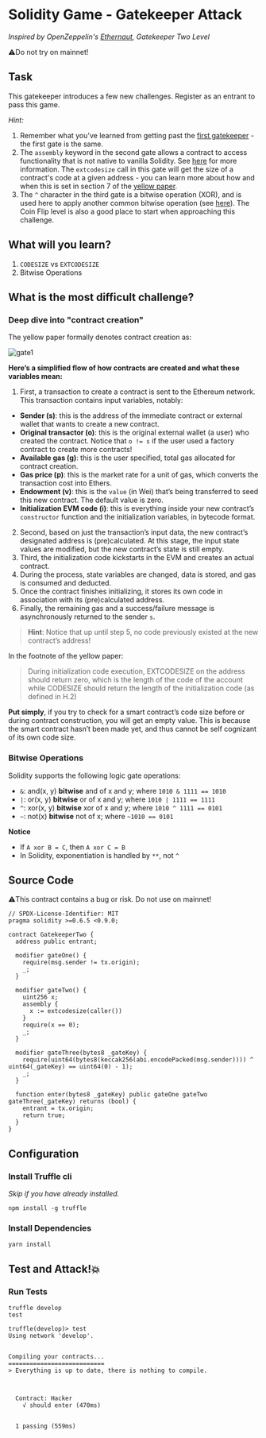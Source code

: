 # Solidity Game - Gatekeeper Attack

_Inspired by OpenZeppelin's [Ethernaut](https://ethernaut.openzeppelin.com), Gatekeeper Two Level_

⚠️Do not try on mainnet!

## Task

This gatekeeper introduces a few new challenges. Register as an entrant to pass this game.

_Hint:_

1. Remember what you've learned from getting past the [first gatekeeper](https://github.com/maAPPsDEV/gatekeeper-attack-one) - the first gate is the same.
2. The `assembly` keyword in the second gate allows a contract to access functionality that is not native to vanilla Solidity. See [here](http://solidity.readthedocs.io/en/v0.4.23/assembly.html) for more information. The `extcodesize` call in this gate will get the size of a contract's code at a given address - you can learn more about how and when this is set in section 7 of the [yellow paper](https://ethereum.github.io/yellowpaper/paper.pdf).
3. The `^` character in the third gate is a bitwise operation (XOR), and is used here to apply another common bitwise operation (see [here](http://solidity.readthedocs.io/en/v0.4.23/miscellaneous.html#cheatsheet)). The Coin Flip level is also a good place to start when approaching this challenge.

## What will you learn?

1. `CODESIZE` vs `EXTCODESIZE`
2. Bitwise Operations

## What is the most difficult challenge?

### Deep dive into "contract creation"

The yellow paper formally denotes contract creation as:

![gate1](https://user-images.githubusercontent.com/78368735/124302281-ff1cfb00-db2e-11eb-97f6-4d8bdd004d5c.png)

**Here’s a simplified flow of how contracts are created and what these variables mean:**

1. First, a transaction to create a contract is sent to the Ethereum network. This transaction contains input variables, notably:

- **Sender (s)**: this is the address of the immediate contract or external wallet that wants to create a new contract.
- **Original transactor (o)**: this is the original external wallet (a user) who created the contract. Notice that `o != s` if the user used a factory contract to create more contracts!
- **Available gas (g)**: this is the user specified, total gas allocated for contract creation.
- **Gas price (p)**: this is the market rate for a unit of gas, which converts the transaction cost into Ethers.
- **Endowment (v)**: this is the `value` (in Wei) that’s being transferred to seed this new contract. The default value is zero.
- **Initialization EVM code (i)**: this is everything inside your new contract’s `constructor` function and the initialization variables, in bytecode format.

2. Second, based on just the transaction’s input data, the new contract’s designated address is (pre)calculated. At this stage, the input state values are modified, but the new contract’s state is still empty.
3. Third, the initialization code kickstarts in the EVM and creates an actual contract.
4. During the process, state variables are changed, data is stored, and gas is consumed and deducted.
5. Once the contract finishes initializing, it stores its own code in association with its (pre)calculated address.
6. Finally, the remaining gas and a success/failure message is asynchronously returned to the sender `s`.

> **Hint**: Notice that up until step 5, no code previously existed at the new contract’s address!

In the footnote of the yellow paper:

> During initialization code execution, EXTCODESIZE on the address should return zero, which is the length of the code of the account while CODESIZE should return the length of the initialization code (as defined in H.2)

**Put simply**, if you try to check for a smart contract’s code size before or during contract construction, you will get an empty value. This is because the smart contract hasn’t been made yet, and thus cannot be self cognizant of its own code size.

### Bitwise Operations

Solidity supports the following logic gate operations:

- `&`: and(x, y) **bitwise** and of x and y; where `1010 & 1111 == 1010`
- `|`: or(x, y) **bitwise** or of x and y; where `1010 | 1111 == 1111`
- `^`: xor(x, y) **bitwise** xor of x and y; where `1010 ^ 1111 == 0101`
- `~`: not(x) **bitwise** not of x; where `~1010 == 0101`

**Notice**

- If `A xor B = C`, then `A xor C = B`
- In Solidity, exponentiation is handled by `**`, not `^`

## Source Code

⚠️This contract contains a bug or risk. Do not use on mainnet!

```solidity
// SPDX-License-Identifier: MIT
pragma solidity >=0.6.5 <0.9.0;

contract GatekeeperTwo {
  address public entrant;

  modifier gateOne() {
    require(msg.sender != tx.origin);
    _;
  }

  modifier gateTwo() {
    uint256 x;
    assembly {
      x := extcodesize(caller())
    }
    require(x == 0);
    _;
  }

  modifier gateThree(bytes8 _gateKey) {
    require(uint64(bytes8(keccak256(abi.encodePacked(msg.sender)))) ^ uint64(_gateKey) == uint64(0) - 1);
    _;
  }

  function enter(bytes8 _gateKey) public gateOne gateTwo gateThree(_gateKey) returns (bool) {
    entrant = tx.origin;
    return true;
  }
}

```

## Configuration

### Install Truffle cli

_Skip if you have already installed._

```
npm install -g truffle
```

### Install Dependencies

```
yarn install
```

## Test and Attack!💥

### Run Tests

```
truffle develop
test
```

```
truffle(develop)> test
Using network 'develop'.


Compiling your contracts...
===========================
> Everything is up to date, there is nothing to compile.



  Contract: Hacker
    √ should enter (470ms)


  1 passing (559ms)

```
